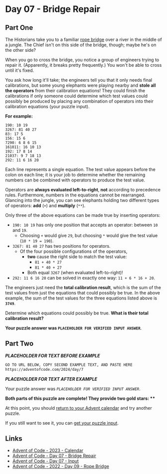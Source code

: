 # Day 07 - Bridge Repair

## Part One

The Historians take you to a familiar [rope bridge][aoc-yr22-day9] over
a river in the middle of a jungle.
The Chief isn't on this side of the bridge, though;
maybe he's on the other side?

When you go to cross the bridge,
you notice a group of engineers trying to repair it.
(Apparently, it breaks pretty frequently.)
You won't be able to cross until it's fixed.

You ask how long it'll take;
the engineers tell you that it only needs final calibrations,
but some young elephants were playing nearby and **stole all the operators** from
their calibration equations!
They could finish the calibrations if only someone could determine which
test values could possibly be produced by placing any combination of
operators into their calibration equations (your puzzle input).

**For example:**

```plaintext
190: 10 19
3267: 81 40 27
83: 17 5
156: 15 6
7290: 6 8 6 15
161011: 16 10 13
192: 17 8 14
21037: 9 7 18 13
292: 11 6 16 20
```

Each line represents a single equation.
The test value appears before the colon on each line;
it is your job to determine whether
the remaining numbers can be combined with operators to produce the test value.

Operators are **always evaluated left-to-right**,
**not** according to precedence rules.
Furthermore, numbers in the equations cannot be rearranged.
Glancing into the jungle,
you can see elephants holding two different types of operators:
**add** (`+`) and **multiply** (`**`).

Only three of the above equations can be made true by inserting operators:

* `190: 10 19` has only one position that accepts an operator:
  between `10` and `19`.
  * Choosing `+` would give `29`,
    but choosing `*` would give the test value (`10 * 19 = 190`).
* `3267: 81 40 27` has two positions for operators.
  * Of the four possible configurations of the operators,
    * **two** cause the right side to match the test value:
      * `81 + 40 * 27`
      * `81 * 40 + 27`
    * Both equal `3267` (when evaluated left-to-right)!
* `292: 11 6 16 20` can be solved in exactly one way: `11 + 6 * 16 + 20`.

The engineers just need the **total calibration result**,
which is the sum of the test values from
just the equations that could possibly be true.
In the above example,
the sum of the test values for the three equations listed above is **`3749`**.

Determine which equations could possibly be true.
**What is their total calibration result?**

**Your puzzle answer was `PLACEHOLDER FOR VERIFIED INPUT ANSWER`**.

## Part Two

***PLACEHOLDER FOR TEXT BEFORE EXAMPLE***

```txt
GO TO URL BELOW, COPY SECOND EXAMPLE TEXT, AND PASTE HERE
https://adventofcode.com/2024/day/7
```

***PLACEHOLDER FOR TEXT AFTER EXAMPLE***

Your puzzle answer was *`PLACEHOLDER FOR VERIFIED INPUT ANSWER`*.

**Both parts of this puzzle are complete!
They provide two gold stars: \*\***

At this point,
you should [return to your Advent calendar][aoc-calendar] and
try another puzzle.

If you still want to see it,
you can [get your puzzle input][aoc-day07-input].

## Links

* [Advent of Code - 2023 - Calendar][aoc-calendar]
* [Advent of Code - Day 07 - Bridge Repair][aoc-day07]
* [Advent of Code - Day 07 - Input][aoc-day07-input]
* [Advent of Code - 2022 - Day 09 - Rope Bridge][aoc-yr22-day9]

<!-- Hidden References -->
[aoc-calendar]: https://adventofcode.com/2024 "Advent of Code - Year/Calendar"
[aoc-day07]: https://adventofcode.com/2024/day/7 "Advent of Code - Day 07"
[aoc-day07-input]: https://adventofcode.com/2024/day/7/input "Advent of Code - Day 07 - Input"
[aoc-yr22-day9]: https://adventofcode.com/2022/day/9 "Advent of Code - 2022 - Day 09 - Rope Bridge"

